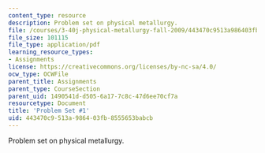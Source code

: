 ```yaml
---
content_type: resource
description: Problem set on physical metallurgy.
file: /courses/3-40j-physical-metallurgy-fall-2009/443470c9513a986403fb8555653babcb_MIT3_40JF09_ps1.pdf
file_size: 101115
file_type: application/pdf
learning_resource_types:
- Assignments
license: https://creativecommons.org/licenses/by-nc-sa/4.0/
ocw_type: OCWFile
parent_title: Assignments
parent_type: CourseSection
parent_uid: 1490541d-d505-6a17-7c8c-47d6ee70cf7a
resourcetype: Document
title: 'Problem Set #1'
uid: 443470c9-513a-9864-03fb-8555653babcb
---
```

Problem set on physical metallurgy.